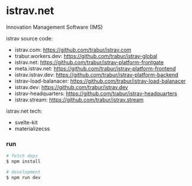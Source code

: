 istrav.net
=======
Innovation Management Software (IMS)

istrav source code:
- istrav.com: https://github.com/trabur/istrav.com
- trabur.workers.dev: https://github.com/trabur/istrav-global
- istrav.net: https://github.com/trabur/istrav-platform-frontgate
- meta.istrav.net: https://github.com/trabur/istrav-platform-frontend
- istrav.istrav.dev: https://github.com/trabur/istrav-platform-backend
- istrav-load-balanacer: https://github.com/trabur/istrav-load-balanacer
- istrav.dev: https://github.com/trabur/istrav.dev
- istrav-headquarters: https://github.com/trabur/istrav-headquarters
- istrav.stream: https://github.com/trabur/istrav.stream

istrav.net tech:
- svelte-kit
- materializecss

### run
```bash
# fetch deps
$ npm install

# development
$ npm run dev
```
